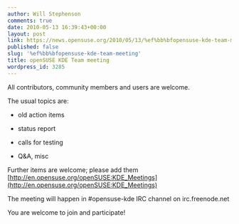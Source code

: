 ```yaml
---
author: Will Stephenson
comments: true
date: 2010-05-13 16:39:43+00:00
layout: post
link: https://news.opensuse.org/2010/05/13/%ef%bb%bfopensuse-kde-team-meeting/
published: false
slug: '%ef%bb%bfopensuse-kde-team-meeting'
title: ﻿openSUSE KDE Team meeting
wordpress_id: 3285
---
```


All contributors, community members and users are welcome.

The usual topics are:


* old action items




* status report




* calls for testing




* Q&A, misc




Further items are welcome; please add them [http://en.opensuse.org/openSUSE:KDE_Meetings](http://en.opensuse.org/openSUSE:KDE_Meetings)




The meeting will happen in #opensuse-kde IRC channel on irc.freenode.net




You are welcome to join and participate!
